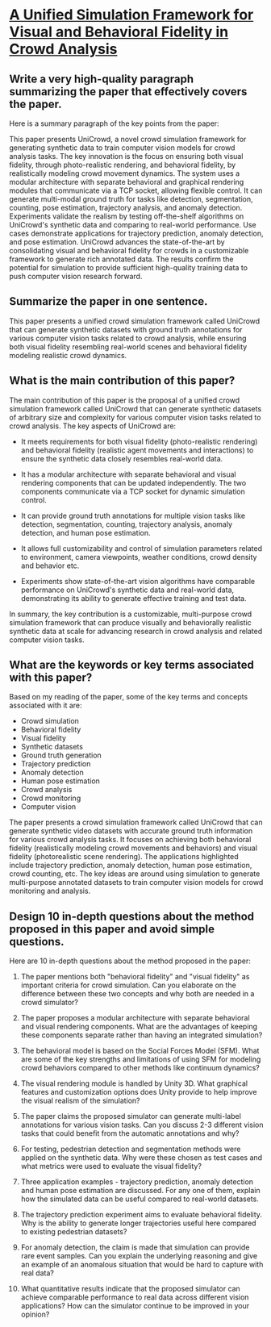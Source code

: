 # [A Unified Simulation Framework for Visual and Behavioral Fidelity in   Crowd Analysis](https://arxiv.org/abs/2312.02613)

## Write a very high-quality paragraph summarizing the paper that effectively covers the paper.

 Here is a summary paragraph of the key points from the paper:

This paper presents UniCrowd, a novel crowd simulation framework for generating synthetic data to train computer vision models for crowd analysis tasks. The key innovation is the focus on ensuring both visual fidelity, through photo-realistic rendering, and behavioral fidelity, by realistically modeling crowd movement dynamics. The system uses a modular architecture with separate behavioral and graphical rendering modules that communicate via a TCP socket, allowing flexible control. It can generate multi-modal ground truth for tasks like detection, segmentation, counting, pose estimation, trajectory analysis, and anomaly detection. Experiments validate the realism by testing off-the-shelf algorithms on UniCrowd's synthetic data and comparing to real-world performance. Use cases demonstrate applications for trajectory prediction, anomaly detection, and pose estimation. UniCrowd advances the state-of-the-art by consolidating visual and behavioral fidelity for crowds in a customizable framework to generate rich annotated data. The results confirm the potential for simulation to provide sufficient high-quality training data to push computer vision research forward.


## Summarize the paper in one sentence.

 This paper presents a unified crowd simulation framework called UniCrowd that can generate synthetic datasets with ground truth annotations for various computer vision tasks related to crowd analysis, while ensuring both visual fidelity resembling real-world scenes and behavioral fidelity modeling realistic crowd dynamics.


## What is the main contribution of this paper?

 The main contribution of this paper is the proposal of a unified crowd simulation framework called UniCrowd that can generate synthetic datasets of arbitrary size and complexity for various computer vision tasks related to crowd analysis. The key aspects of UniCrowd are:

- It meets requirements for both visual fidelity (photo-realistic rendering) and behavioral fidelity (realistic agent movements and interactions) to ensure the synthetic data closely resembles real-world data.

- It has a modular architecture with separate behavioral and visual rendering components that can be updated independently. The two components communicate via a TCP socket for dynamic simulation control.

- It can provide ground truth annotations for multiple vision tasks like detection, segmentation, counting, trajectory analysis, anomaly detection, and human pose estimation. 

- It allows full customizability and control of simulation parameters related to environment, camera viewpoints, weather conditions, crowd density and behavior etc.

- Experiments show state-of-the-art vision algorithms have comparable performance on UniCrowd's synthetic data and real-world data, demonstrating its ability to generate effective training and test data.

In summary, the key contribution is a customizable, multi-purpose crowd simulation framework that can produce visually and behaviorally realistic synthetic data at scale for advancing research in crowd analysis and related computer vision tasks.


## What are the keywords or key terms associated with this paper?

 Based on my reading of the paper, some of the key terms and concepts associated with it are:

- Crowd simulation
- Behavioral fidelity 
- Visual fidelity
- Synthetic datasets
- Ground truth generation
- Trajectory prediction
- Anomaly detection
- Human pose estimation
- Crowd analysis
- Crowd monitoring
- Computer vision

The paper presents a crowd simulation framework called UniCrowd that can generate synthetic video datasets with accurate ground truth information for various crowd analysis tasks. It focuses on achieving both behavioral fidelity (realistically modeling crowd movements and behaviors) and visual fidelity (photorealistic scene rendering). The applications highlighted include trajectory prediction, anomaly detection, human pose estimation, crowd counting, etc. The key ideas are around using simulation to generate multi-purpose annotated datasets to train computer vision models for crowd monitoring and analysis.


## Design 10 in-depth questions about the method proposed in this paper and avoid simple questions.

 Here are 10 in-depth questions about the method proposed in the paper:

1. The paper mentions both "behavioral fidelity" and "visual fidelity" as important criteria for crowd simulation. Can you elaborate on the difference between these two concepts and why both are needed in a crowd simulator?

2. The paper proposes a modular architecture with separate behavioral and visual rendering components. What are the advantages of keeping these components separate rather than having an integrated simulation?

3. The behavioral model is based on the Social Forces Model (SFM). What are some of the key strengths and limitations of using SFM for modeling crowd behaviors compared to other methods like continuum dynamics?  

4. The visual rendering module is handled by Unity 3D. What graphical features and customization options does Unity provide to help improve the visual realism of the simulation?

5. The paper claims the proposed simulator can generate multi-label annotations for various vision tasks. Can you discuss 2-3 different vision tasks that could benefit from the automatic annotations and why?

6. For testing, pedestrian detection and segmentation methods were applied on the synthetic data. Why were these chosen as test cases and what metrics were used to evaluate the visual fidelity?

7. Three application examples - trajectory prediction, anomaly detection and human pose estimation are discussed. For any one of them, explain how the simulated data can be useful compared to real-world datasets.

8. The trajectory prediction experiment aims to evaluate behavioral fidelity. Why is the ability to generate longer trajectories useful here compared to existing pedestrian datasets?

9. For anomaly detection, the claim is made that simulation can provide rare event samples. Can you explain the underlying reasoning and give an example of an anomalous situation that would be hard to capture with real data?

10. What quantitative results indicate that the proposed simulator can achieve comparable performance to real data across different vision applications? How can the simulator continue to be improved in your opinion?
